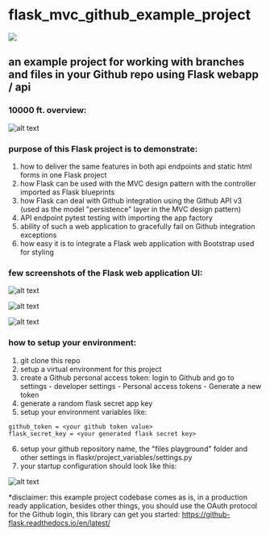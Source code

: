 # flask_mvc_github_example_project

![](https://github.com/datahappy1/flask_mvc_github_example_project/blob/master/docs/rating.svg)
## an example project for working with branches and files in your Github repo using Flask webapp / api
### 10000 ft. overview:
![alt text][diagram]

[diagram]: https://github.com/datahappy1/flask_mvc_github_example_project/blob/master/docs/diagram.png "diagram"

### purpose of this Flask project is to demonstrate:
1) how to deliver the same features in both api endpoints and static html forms in one Flask project
2) how Flask can be used with the MVC design pattern with the controller imported as Flask blueprints
3) how Flask can deal with Github integration using the Github API v3 (used as the model "persistence" layer
in the MVC design pattern)
4) API endpoint pytest testing with importing the app factory
5) ability of such a web application to gracefully fail on Github integration exceptions
6) how easy it is to integrate a Flask web application with Bootstrap used for styling

### few screenshots of the Flask web application UI:
![alt text][mainscreen]

[mainscreen]: https://github.com/datahappy1/flask_mvc_github_example_project/blob/master/docs/main_screen.png "main screen"

![alt text][branchesmanager]

[branchesmanager]: https://github.com/datahappy1/flask_mvc_github_example_project/blob/master/docs/branches_manager.png "branchesmanager"

![alt text][filesmanager]

[filesmanager]: https://github.com/datahappy1/flask_mvc_github_example_project/blob/master/docs/files_manager.png "filesmanager"



### how to setup your environment:
1) git clone this repo
2) setup a virtual environment for this project
3) create a Github personal access token: login to Github and go to settings - developer settings - Personal access tokens - Generate a new token
4) generate a random flask secret app key
5) setup your environment variables like:

```
github_token = <your github token value>
flask_secret_key = <your generated flask secret key> 
```
6) setup your github repository name, the "files playground" folder and other settings in flaskr/project_variables/settings.py
7) your startup configuration should look like this:

![alt text][setup]

[setup]: https://github.com/datahappy1/flask_mvc_github_example_project/blob/master/docs/setup.png "setup"


*disclaimer: this example project codebase comes as is, in a production ready application, besides other things, 
you should use the OAuth protocol for the Github login, this library can
get you started: https://github-flask.readthedocs.io/en/latest/
